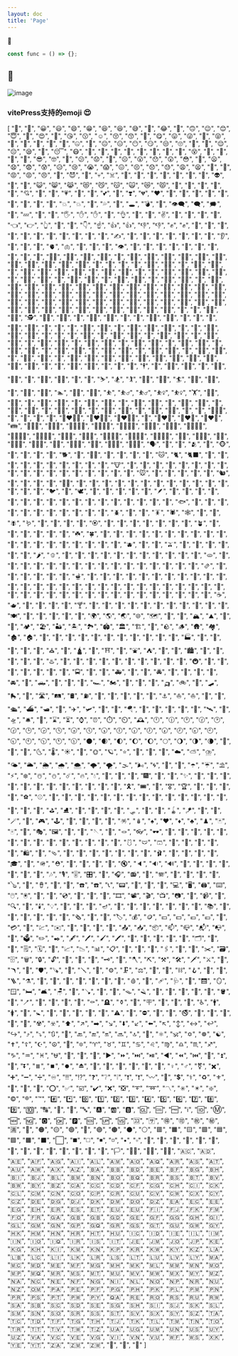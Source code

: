 ```yaml
---
layout: doc
title: 'Page'
---
```

:tada:
```js
const func = () => {}; 
```
:email:
---
<!-- ![image](page.png) -->
![image](https://tucdn.wpon.cn/2023/01/08/5e3c056d74772.png)

### vitePress支持的emoji 😍

[
    "💯",
    "🔢",
    "😀",
    "😃",
    "😄",
    "😁",
    "😆",
    "😆",
    "😅",
    "🤣",
    "😂",
    "🙂",
    "🙃",
    "😉",
    "😊",
    "😇",
    "🥰",
    "😍",
    "🤩",
    "😘",
    "😗",
    "☺️",
    "😚",
    "😙",
    "🥲",
    "😋",
    "😛",
    "😜",
    "🤪",
    "😝",
    "🤑",
    "🤗",
    "🤭",
    "🤫",
    "🤔",
    "🤐",
    "🤨",
    "😐",
    "😑",
    "😶",
    "😏",
    "😒",
    "🙄",
    "😬",
    "🤥",
    "😌",
    "😔",
    "😪",
    "🤤",
    "😴",
    "😷",
    "🤒",
    "🤕",
    "🤢",
    "🤮",
    "🤧",
    "🥵",
    "🥶",
    "🥴",
    "😵",
    "🤯",
    "🤠",
    "🥳",
    "🥸",
    "😎",
    "🤓",
    "🧐",
    "😕",
    "😟",
    "🙁",
    "☹️",
    "😮",
    "😯",
    "😲",
    "😳",
    "🥺",
    "😦",
    "😧",
    "😨",
    "😰",
    "😥",
    "😢",
    "😭",
    "😱",
    "😖",
    "😣",
    "😞",
    "😓",
    "😩",
    "😫",
    "🥱",
    "😤",
    "😡",
    "😡",
    "😠",
    "🤬",
    "😈",
    "👿",
    "💀",
    "☠️",
    "💩",
    "💩",
    "💩",
    "🤡",
    "👹",
    "👺",
    "👻",
    "👽",
    "👾",
    "🤖",
    "😺",
    "😸",
    "😹",
    "😻",
    "😼",
    "😽",
    "🙀",
    "😿",
    "😾",
    "🙈",
    "🙉",
    "🙊",
    "💋",
    "💌",
    "💘",
    "💝",
    "💖",
    "💗",
    "💓",
    "💞",
    "💕",
    "💟",
    "❣️",
    "💔",
    "❤️",
    "🧡",
    "💛",
    "💚",
    "💙",
    "💜",
    "🤎",
    "🖤",
    "🤍",
    "💢",
    "💥",
    "💥",
    "💫",
    "💦",
    "💨",
    "🕳️",
    "💣",
    "💬",
    "👁️‍🗨️",
    "🗨️",
    "🗯️",
    "💭",
    "💤",
    "👋",
    "🤚",
    "🖐️",
    "✋",
    "✋",
    "🖖",
    "👌",
    "🤌",
    "🤏",
    "✌️",
    "🤞",
    "🤟",
    "🤘",
    "🤙",
    "👈",
    "👉",
    "👆",
    "🖕",
    "🖕",
    "👇",
    "☝️",
    "👍",
    "👍",
    "👎",
    "👎",
    "✊",
    "✊",
    "👊",
    "👊",
    "👊",
    "🤛",
    "🤜",
    "👏",
    "🙌",
    "👐",
    "🤲",
    "🤝",
    "🙏",
    "✍️",
    "💅",
    "🤳",
    "💪",
    "🦾",
    "🦿",
    "🦵",
    "🦶",
    "👂",
    "🦻",
    "👃",
    "🧠",
    "🫀",
    "🫁",
    "🦷",
    "🦴",
    "👀",
    "👁️",
    "👅",
    "👄",
    "👶",
    "🧒",
    "👦",
    "👧",
    "🧑",
    "👱",
    "👨",
    "🧔",
    "👨‍🦰",
    "👨‍🦱",
    "👨‍🦳",
    "👨‍🦲",
    "👩",
    "👩‍🦰",
    "🧑‍🦰",
    "👩‍🦱",
    "🧑‍🦱",
    "👩‍🦳",
    "🧑‍🦳",
    "👩‍🦲",
    "🧑‍🦲",
    "👱‍♀️",
    "👱‍♀️",
    "👱‍♂️",
    "🧓",
    "👴",
    "👵",
    "🙍",
    "🙍‍♂️",
    "🙍‍♀️",
    "🙎",
    "🙎‍♂️",
    "🙎‍♀️",
    "🙅",
    "🙅‍♂️",
    "🙅‍♂️",
    "🙅‍♀️",
    "🙅‍♀️",
    "🙆",
    "🙆‍♂️",
    "🙆‍♀️",
    "💁",
    "💁",
    "💁‍♂️",
    "💁‍♂️",
    "💁‍♀️",
    "💁‍♀️",
    "🙋",
    "🙋‍♂️",
    "🙋‍♀️",
    "🧏",
    "🧏‍♂️",
    "🧏‍♀️",
    "🙇",
    "🙇‍♂️",
    "🙇‍♀️",
    "🤦",
    "🤦‍♂️",
    "🤦‍♀️",
    "🤷",
    "🤷‍♂️",
    "🤷‍♀️",
    "🧑‍⚕️",
    "👨‍⚕️",
    "👩‍⚕️",
    "🧑‍🎓",
    "👨‍🎓",
    "👩‍🎓",
    "🧑‍🏫",
    "👨‍🏫",
    "👩‍🏫",
    "🧑‍⚖️",
    "👨‍⚖️",
    "👩‍⚖️",
    "🧑‍🌾",
    "👨‍🌾",
    "👩‍🌾",
    "🧑‍🍳",
    "👨‍🍳",
    "👩‍🍳",
    "🧑‍🔧",
    "👨‍🔧",
    "👩‍🔧",
    "🧑‍🏭",
    "👨‍🏭",
    "👩‍🏭",
    "🧑‍💼",
    "👨‍💼",
    "👩‍💼",
    "🧑‍🔬",
    "👨‍🔬",
    "👩‍🔬",
    "🧑‍💻",
    "👨‍💻",
    "👩‍💻",
    "🧑‍🎤",
    "👨‍🎤",
    "👩‍🎤",
    "🧑‍🎨",
    "👨‍🎨",
    "👩‍🎨",
    "🧑‍✈️",
    "👨‍✈️",
    "👩‍✈️",
    "🧑‍🚀",
    "👨‍🚀",
    "👩‍🚀",
    "🧑‍🚒",
    "👨‍🚒",
    "👩‍🚒",
    "👮",
    "👮",
    "👮‍♂️",
    "👮‍♀️",
    "🕵️",
    "🕵️‍♂️",
    "🕵️‍♀️",
    "💂",
    "💂‍♂️",
    "💂‍♀️",
    "🥷",
    "👷",
    "👷‍♂️",
    "👷‍♀️",
    "🤴",
    "👸",
    "👳",
    "👳‍♂️",
    "👳‍♀️",
    "👲",
    "🧕",
    "🤵",
    "🤵‍♂️",
    "🤵‍♀️",
    "👰",
    "👰‍♂️",
    "👰‍♀️",
    "👰‍♀️",
    "🤰",
    "🤱",
    "👩‍🍼",
    "👨‍🍼",
    "🧑‍🍼",
    "👼",
    "🎅",
    "🤶",
    "🧑‍🎄",
    "🦸",
    "🦸‍♂️",
    "🦸‍♀️",
    "🦹",
    "🦹‍♂️",
    "🦹‍♀️",
    "🧙",
    "🧙‍♂️",
    "🧙‍♀️",
    "🧚",
    "🧚‍♂️",
    "🧚‍♀️",
    "🧛",
    "🧛‍♂️",
    "🧛‍♀️",
    "🧜",
    "🧜‍♂️",
    "🧜‍♀️",
    "🧝",
    "🧝‍♂️",
    "🧝‍♀️",
    "🧞",
    "🧞‍♂️",
    "🧞‍♀️",
    "🧟",
    "🧟‍♂️",
    "🧟‍♀️",
    "💆",
    "💆‍♂️",
    "💆‍♀️",
    "💇",
    "💇‍♂️",
    "💇‍♀️",
    "🚶",
    "🚶‍♂️",
    "🚶‍♀️",
    "🧍",
    "🧍‍♂️",
    "🧍‍♀️",
    "🧎",
    "🧎‍♂️",
    "🧎‍♀️",
    "🧑‍🦯",
    "👨‍🦯",
    "👩‍🦯",
    "🧑‍🦼",
    "👨‍🦼",
    "👩‍🦼",
    "🧑‍🦽",
    "👨‍🦽",
    "👩‍🦽",
    "🏃",
    "🏃",
    "🏃‍♂️",
    "🏃‍♀️",
    "💃",
    "💃",
    "🕺",
    "🕴️",
    "👯",
    "👯‍♂️",
    "👯‍♀️",
    "🧖",
    "🧖‍♂️",
    "🧖‍♀️",
    "🧗",
    "🧗‍♂️",
    "🧗‍♀️",
    "🤺",
    "🏇",
    "⛷️",
    "🏂",
    "🏌️",
    "🏌️‍♂️",
    "🏌️‍♀️",
    "🏄",
    "🏄‍♂️",
    "🏄‍♀️",
    "🚣",
    "🚣‍♂️",
    "🚣‍♀️",
    "🏊",
    "🏊‍♂️",
    "🏊‍♀️",
    "⛹️",
    "⛹️‍♂️",
    "⛹️‍♂️",
    "⛹️‍♀️",
    "⛹️‍♀️",
    "🏋️",
    "🏋️‍♂️",
    "🏋️‍♀️",
    "🚴",
    "🚴‍♂️",
    "🚴‍♀️",
    "🚵",
    "🚵‍♂️",
    "🚵‍♀️",
    "🤸",
    "🤸‍♂️",
    "🤸‍♀️",
    "🤼",
    "🤼‍♂️",
    "🤼‍♀️",
    "🤽",
    "🤽‍♂️",
    "🤽‍♀️",
    "🤾",
    "🤾‍♂️",
    "🤾‍♀️",
    "🤹",
    "🤹‍♂️",
    "🤹‍♀️",
    "🧘",
    "🧘‍♂️",
    "🧘‍♀️",
    "🛀",
    "🛌",
    "🧑‍🤝‍🧑",
    "👭",
    "👫",
    "👬",
    "💏",
    "👩‍❤️‍💋‍👨",
    "👨‍❤️‍💋‍👨",
    "👩‍❤️‍💋‍👩",
    "💑",
    "👩‍❤️‍👨",
    "👨‍❤️‍👨",
    "👩‍❤️‍👩",
    "👪",
    "👨‍👩‍👦",
    "👨‍👩‍👧",
    "👨‍👩‍👧‍👦",
    "👨‍👩‍👦‍👦",
    "👨‍👩‍👧‍👧",
    "👨‍👨‍👦",
    "👨‍👨‍👧",
    "👨‍👨‍👧‍👦",
    "👨‍👨‍👦‍👦",
    "👨‍👨‍👧‍👧",
    "👩‍👩‍👦",
    "👩‍👩‍👧",
    "👩‍👩‍👧‍👦",
    "👩‍👩‍👦‍👦",
    "👩‍👩‍👧‍👧",
    "👨‍👦",
    "👨‍👦‍👦",
    "👨‍👧",
    "👨‍👧‍👦",
    "👨‍👧‍👧",
    "👩‍👦",
    "👩‍👦‍👦",
    "👩‍👧",
    "👩‍👧‍👦",
    "👩‍👧‍👧",
    "🗣️",
    "👤",
    "👥",
    "🫂",
    "👣",
    "🐵",
    "🐒",
    "🦍",
    "🦧",
    "🐶",
    "🐕",
    "🦮",
    "🐕‍🦺",
    "🐩",
    "🐺",
    "🦊",
    "🦝",
    "🐱",
    "🐈",
    "🐈‍⬛",
    "🦁",
    "🐯",
    "🐅",
    "🐆",
    "🐴",
    "🐎",
    "🦄",
    "🦓",
    "🦌",
    "🦬",
    "🐮",
    "🐂",
    "🐃",
    "🐄",
    "🐷",
    "🐖",
    "🐗",
    "🐽",
    "🐏",
    "🐑",
    "🐐",
    "🐪",
    "🐫",
    "🦙",
    "🦒",
    "🐘",
    "🦣",
    "🦏",
    "🦛",
    "🐭",
    "🐁",
    "🐀",
    "🐹",
    "🐰",
    "🐇",
    "🐿️",
    "🦫",
    "🦔",
    "🦇",
    "🐻",
    "🐻‍❄️",
    "🐨",
    "🐼",
    "🦥",
    "🦦",
    "🦨",
    "🦘",
    "🦡",
    "🐾",
    "🐾",
    "🦃",
    "🐔",
    "🐓",
    "🐣",
    "🐤",
    "🐥",
    "🐦",
    "🐧",
    "🕊️",
    "🦅",
    "🦆",
    "🦢",
    "🦉",
    "🦤",
    "🪶",
    "🦩",
    "🦚",
    "🦜",
    "🐸",
    "🐊",
    "🐢",
    "🦎",
    "🐍",
    "🐲",
    "🐉",
    "🦕",
    "🦖",
    "🐳",
    "🐋",
    "🐬",
    "🐬",
    "🦭",
    "🐟",
    "🐠",
    "🐡",
    "🦈",
    "🐙",
    "🐚",
    "🐌",
    "🦋",
    "🐛",
    "🐜",
    "🐝",
    "🐝",
    "🪲",
    "🐞",
    "🦗",
    "🪳",
    "🕷️",
    "🕸️",
    "🦂",
    "🦟",
    "🪰",
    "🪱",
    "🦠",
    "💐",
    "🌸",
    "💮",
    "🏵️",
    "🌹",
    "🥀",
    "🌺",
    "🌻",
    "🌼",
    "🌷",
    "🌱",
    "🪴",
    "🌲",
    "🌳",
    "🌴",
    "🌵",
    "🌾",
    "🌿",
    "☘️",
    "🍀",
    "🍁",
    "🍂",
    "🍃",
    "🍇",
    "🍈",
    "🍉",
    "🍊",
    "🍊",
    "🍊",
    "🍋",
    "🍌",
    "🍍",
    "🥭",
    "🍎",
    "🍏",
    "🍐",
    "🍑",
    "🍒",
    "🍓",
    "🫐",
    "🥝",
    "🍅",
    "🫒",
    "🥥",
    "🥑",
    "🍆",
    "🥔",
    "🥕",
    "🌽",
    "🌶️",
    "🫑",
    "🥒",
    "🥬",
    "🥦",
    "🧄",
    "🧅",
    "🍄",
    "🥜",
    "🌰",
    "🍞",
    "🥐",
    "🥖",
    "🫓",
    "🥨",
    "🥯",
    "🥞",
    "🧇",
    "🧀",
    "🍖",
    "🍗",
    "🥩",
    "🥓",
    "🍔",
    "🍟",
    "🍕",
    "🌭",
    "🥪",
    "🌮",
    "🌯",
    "🫔",
    "🥙",
    "🧆",
    "🥚",
    "🍳",
    "🥘",
    "🍲",
    "🫕",
    "🥣",
    "🥗",
    "🍿",
    "🧈",
    "🧂",
    "🥫",
    "🍱",
    "🍘",
    "🍙",
    "🍚",
    "🍛",
    "🍜",
    "🍝",
    "🍠",
    "🍢",
    "🍣",
    "🍤",
    "🍥",
    "🥮",
    "🍡",
    "🥟",
    "🥠",
    "🥡",
    "🦀",
    "🦞",
    "🦐",
    "🦑",
    "🦪",
    "🍦",
    "🍧",
    "🍨",
    "🍩",
    "🍪",
    "🎂",
    "🍰",
    "🧁",
    "🥧",
    "🍫",
    "🍬",
    "🍭",
    "🍮",
    "🍯",
    "🍼",
    "🥛",
    "☕",
    "🫖",
    "🍵",
    "🍶",
    "🍾",
    "🍷",
    "🍸",
    "🍹",
    "🍺",
    "🍻",
    "🥂",
    "🥃",
    "🥤",
    "🧋",
    "🧃",
    "🧉",
    "🧊",
    "🥢",
    "🍽️",
    "🍴",
    "🥄",
    "🔪",
    "🔪",
    "🏺",
    "🌍",
    "🌎",
    "🌏",
    "🌐",
    "🗺️",
    "🗾",
    "🧭",
    "🏔️",
    "⛰️",
    "🌋",
    "🗻",
    "🏕️",
    "🏖️",
    "🏜️",
    "🏝️",
    "🏞️",
    "🏟️",
    "🏛️",
    "🏗️",
    "🧱",
    "🪨",
    "🪵",
    "🛖",
    "🏘️",
    "🏚️",
    "🏠",
    "🏡",
    "🏢",
    "🏣",
    "🏤",
    "🏥",
    "🏦",
    "🏨",
    "🏩",
    "🏪",
    "🏫",
    "🏬",
    "🏭",
    "🏯",
    "🏰",
    "💒",
    "🗼",
    "🗽",
    "⛪",
    "🕌",
    "🛕",
    "🕍",
    "⛩️",
    "🕋",
    "⛲",
    "⛺",
    "🌁",
    "🌃",
    "🏙️",
    "🌄",
    "🌅",
    "🌆",
    "🌇",
    "🌉",
    "♨️",
    "🎠",
    "🎡",
    "🎢",
    "💈",
    "🎪",
    "🚂",
    "🚃",
    "🚄",
    "🚅",
    "🚆",
    "🚇",
    "🚈",
    "🚉",
    "🚊",
    "🚝",
    "🚞",
    "🚋",
    "🚌",
    "🚍",
    "🚎",
    "🚐",
    "🚑",
    "🚒",
    "🚓",
    "🚔",
    "🚕",
    "🚖",
    "🚗",
    "🚗",
    "🚘",
    "🚙",
    "🛻",
    "🚚",
    "🚛",
    "🚜",
    "🏎️",
    "🏍️",
    "🛵",
    "🦽",
    "🦼",
    "🛺",
    "🚲",
    "🛴",
    "🛹",
    "🛼",
    "🚏",
    "🛣️",
    "🛤️",
    "🛢️",
    "⛽",
    "🚨",
    "🚥",
    "🚦",
    "🛑",
    "🚧",
    "⚓",
    "⛵",
    "⛵",
    "🛶",
    "🚤",
    "🛳️",
    "⛴️",
    "🛥️",
    "🚢",
    "✈️",
    "🛩️",
    "🛫",
    "🛬",
    "🪂",
    "💺",
    "🚁",
    "🚟",
    "🚠",
    "🚡",
    "🛰️",
    "🚀",
    "🛸",
    "🛎️",
    "🧳",
    "⌛",
    "⏳",
    "⌚",
    "⏰",
    "⏱️",
    "⏲️",
    "🕰️",
    "🕛",
    "🕧",
    "🕐",
    "🕜",
    "🕑",
    "🕝",
    "🕒",
    "🕞",
    "🕓",
    "🕟",
    "🕔",
    "🕠",
    "🕕",
    "🕡",
    "🕖",
    "🕢",
    "🕗",
    "🕣",
    "🕘",
    "🕤",
    "🕙",
    "🕥",
    "🕚",
    "🕦",
    "🌑",
    "🌒",
    "🌓",
    "🌔",
    "🌔",
    "🌕",
    "🌖",
    "🌗",
    "🌘",
    "🌙",
    "🌚",
    "🌛",
    "🌜",
    "🌡️",
    "☀️",
    "🌝",
    "🌞",
    "🪐",
    "⭐",
    "🌟",
    "🌠",
    "🌌",
    "☁️",
    "⛅",
    "⛈️",
    "🌤️",
    "🌥️",
    "🌦️",
    "🌧️",
    "🌨️",
    "🌩️",
    "🌪️",
    "🌫️",
    "🌬️",
    "🌀",
    "🌈",
    "🌂",
    "☂️",
    "☔",
    "⛱️",
    "⚡",
    "❄️",
    "☃️",
    "⛄",
    "☄️",
    "🔥",
    "💧",
    "🌊",
    "🎃",
    "🎄",
    "🎆",
    "🎇",
    "🧨",
    "✨",
    "🎈",
    "🎉",
    "🎊",
    "🎋",
    "🎍",
    "🎎",
    "🎏",
    "🎐",
    "🎑",
    "🧧",
    "🎀",
    "🎁",
    "🎗️",
    "🎟️",
    "🎫",
    "🎖️",
    "🏆",
    "🏅",
    "🥇",
    "🥈",
    "🥉",
    "⚽",
    "⚾",
    "🥎",
    "🏀",
    "🏐",
    "🏈",
    "🏉",
    "🎾",
    "🥏",
    "🎳",
    "🏏",
    "🏑",
    "🏒",
    "🥍",
    "🏓",
    "🏸",
    "🥊",
    "🥋",
    "🥅",
    "⛳",
    "⛸️",
    "🎣",
    "🤿",
    "🎽",
    "🎿",
    "🛷",
    "🥌",
    "🎯",
    "🪀",
    "🪁",
    "🎱",
    "🔮",
    "🪄",
    "🧿",
    "🎮",
    "🕹️",
    "🎰",
    "🎲",
    "🧩",
    "🧸",
    "🪅",
    "🪆",
    "♠️",
    "♥️",
    "♦️",
    "♣️",
    "♟️",
    "🃏",
    "🀄",
    "🎴",
    "🎭",
    "🖼️",
    "🎨",
    "🧵",
    "🪡",
    "🧶",
    "🪢",
    "👓",
    "🕶️",
    "🥽",
    "🥼",
    "🦺",
    "👔",
    "👕",
    "👕",
    "👖",
    "🧣",
    "🧤",
    "🧥",
    "🧦",
    "👗",
    "👘",
    "🥻",
    "🩱",
    "🩲",
    "🩳",
    "👙",
    "👚",
    "👛",
    "👜",
    "👝",
    "🛍️",
    "🎒",
    "🩴",
    "👞",
    "👞",
    "👟",
    "🥾",
    "🥿",
    "👠",
    "👡",
    "🩰",
    "👢",
    "👑",
    "👒",
    "🎩",
    "🎓",
    "🧢",
    "🪖",
    "⛑️",
    "📿",
    "💄",
    "💍",
    "💎",
    "🔇",
    "🔈",
    "🔉",
    "🔊",
    "📢",
    "📣",
    "📯",
    "🔔",
    "🔕",
    "🎼",
    "🎵",
    "🎶",
    "🎙️",
    "🎚️",
    "🎛️",
    "🎤",
    "🎧",
    "📻",
    "🎷",
    "🪗",
    "🎸",
    "🎹",
    "🎺",
    "🎻",
    "🪕",
    "🥁",
    "🪘",
    "📱",
    "📲",
    "☎️",
    "☎️",
    "📞",
    "📟",
    "📠",
    "🔋",
    "🔌",
    "💻",
    "🖥️",
    "🖨️",
    "⌨️",
    "🖱️",
    "🖲️",
    "💽",
    "💾",
    "💿",
    "📀",
    "🧮",
    "🎥",
    "🎞️",
    "📽️",
    "🎬",
    "📺",
    "📷",
    "📸",
    "📹",
    "📼",
    "🔍",
    "🔎",
    "🕯️",
    "💡",
    "🔦",
    "🏮",
    "🏮",
    "🪔",
    "📔",
    "📕",
    "📖",
    "📖",
    "📗",
    "📘",
    "📙",
    "📚",
    "📓",
    "📒",
    "📃",
    "📜",
    "📄",
    "📰",
    "🗞️",
    "📑",
    "🔖",
    "🏷️",
    "💰",
    "🪙",
    "💴",
    "💵",
    "💶",
    "💷",
    "💸",
    "💳",
    "🧾",
    "💹",
    "✉️",
    "📧",
    "📧",
    "📨",
    "📩",
    "📤",
    "📥",
    "📦",
    "📫",
    "📪",
    "📬",
    "📭",
    "📮",
    "🗳️",
    "✏️",
    "✒️",
    "🖋️",
    "🖊️",
    "🖌️",
    "🖍️",
    "📝",
    "📝",
    "💼",
    "📁",
    "📂",
    "🗂️",
    "📅",
    "📆",
    "🗒️",
    "🗓️",
    "📇",
    "📈",
    "📉",
    "📊",
    "📋",
    "📌",
    "📍",
    "📎",
    "🖇️",
    "📏",
    "📐",
    "✂️",
    "🗃️",
    "🗄️",
    "🗑️",
    "🔒",
    "🔓",
    "🔏",
    "🔐",
    "🔑",
    "🗝️",
    "🔨",
    "🪓",
    "⛏️",
    "⚒️",
    "🛠️",
    "🗡️",
    "⚔️",
    "🔫",
    "🪃",
    "🏹",
    "🛡️",
    "🪚",
    "🔧",
    "🪛",
    "🔩",
    "⚙️",
    "🗜️",
    "⚖️",
    "🦯",
    "🔗",
    "⛓️",
    "🪝",
    "🧰",
    "🧲",
    "🪜",
    "⚗️",
    "🧪",
    "🧫",
    "🧬",
    "🔬",
    "🔭",
    "📡",
    "💉",
    "🩸",
    "💊",
    "🩹",
    "🩺",
    "🚪",
    "🛗",
    "🪞",
    "🪟",
    "🛏️",
    "🛋️",
    "🪑",
    "🚽",
    "🪠",
    "🚿",
    "🛁",
    "🪤",
    "🪒",
    "🧴",
    "🧷",
    "🧹",
    "🧺",
    "🧻",
    "🪣",
    "🧼",
    "🪥",
    "🧽",
    "🧯",
    "🛒",
    "🚬",
    "⚰️",
    "🪦",
    "⚱️",
    "🗿",
    "🪧",
    "🏧",
    "🚮",
    "🚰",
    "♿",
    "🚹",
    "🚺",
    "🚻",
    "🚼",
    "🚾",
    "🛂",
    "🛃",
    "🛄",
    "🛅",
    "⚠️",
    "🚸",
    "⛔",
    "🚫",
    "🚳",
    "🚭",
    "🚯",
    "🚱",
    "🚷",
    "📵",
    "🔞",
    "☢️",
    "☣️",
    "⬆️",
    "↗️",
    "➡️",
    "↘️",
    "⬇️",
    "↙️",
    "⬅️",
    "↖️",
    "↕️",
    "↔️",
    "↩️",
    "↪️",
    "⤴️",
    "⤵️",
    "🔃",
    "🔄",
    "🔙",
    "🔚",
    "🔛",
    "🔜",
    "🔝",
    "🛐",
    "⚛️",
    "🕉️",
    "✡️",
    "☸️",
    "☯️",
    "✝️",
    "☦️",
    "☪️",
    "☮️",
    "🕎",
    "🔯",
    "♈",
    "♉",
    "♊",
    "♋",
    "♌",
    "♍",
    "♎",
    "♏",
    "♐",
    "♑",
    "♒",
    "♓",
    "⛎",
    "🔀",
    "🔁",
    "🔂",
    "▶️",
    "⏩",
    "⏭️",
    "⏯️",
    "◀️",
    "⏪",
    "⏮️",
    "🔼",
    "⏫",
    "🔽",
    "⏬",
    "⏸️",
    "⏹️",
    "⏺️",
    "⏏️",
    "🎦",
    "🔅",
    "🔆",
    "📶",
    "📳",
    "📴",
    "♀️",
    "♂️",
    "⚧️",
    "✖️",
    "➕",
    "➖",
    "➗",
    "♾️",
    "‼️",
    "⁉️",
    "❓",
    "❔",
    "❕",
    "❗",
    "❗",
    "〰️",
    "💱",
    "💲",
    "⚕️",
    "♻️",
    "⚜️",
    "🔱",
    "📛",
    "🔰",
    "⭕",
    "✅",
    "☑️",
    "✔️",
    "❌",
    "❎",
    "➰",
    "➿",
    "〽️",
    "✳️",
    "✴️",
    "❇️",
    "©️",
    "®️",
    "™️",
    "#️⃣",
    "*️⃣",
    "0️⃣",
    "1️⃣",
    "2️⃣",
    "3️⃣",
    "4️⃣",
    "5️⃣",
    "6️⃣",
    "7️⃣",
    "8️⃣",
    "9️⃣",
    "🔟",
    "🔠",
    "🔡",
    "🔣",
    "🔤",
    "🅰️",
    "🆎",
    "🅱️",
    "🆑",
    "🆒",
    "🆓",
    "ℹ️",
    "🆔",
    "Ⓜ️",
    "🆕",
    "🆖",
    "🅾️",
    "🆗",
    "🅿️",
    "🆘",
    "🆙",
    "🆚",
    "🈁",
    "🈂️",
    "🉐",
    "🉑",
    "㊗️",
    "㊙️",
    "🈵",
    "🔴",
    "🟠",
    "🟡",
    "🟢",
    "🔵",
    "🟣",
    "🟤",
    "⚫",
    "⚪",
    "🟥",
    "🟧",
    "🟨",
    "🟩",
    "🟦",
    "🟪",
    "🟫",
    "⬛",
    "⬜",
    "◼️",
    "◻️",
    "◾",
    "◽",
    "▪️",
    "▫️",
    "🔶",
    "🔷",
    "🔸",
    "🔹",
    "🔺",
    "🔻",
    "💠",
    "🔘",
    "🔳",
    "🔲",
    "🏁",
    "🚩",
    "🎌",
    "🏴",
    "🏳️",
    "🏳️‍🌈",
    "🏳️‍⚧️",
    "🏴‍☠️",
    "🇦🇨",
    "🇦🇩",
    "🇦🇪",
    "🇦🇫",
    "🇦🇬",
    "🇦🇮",
    "🇦🇱",
    "🇦🇲",
    "🇦🇴",
    "🇦🇶",
    "🇦🇷",
    "🇦🇸",
    "🇦🇹",
    "🇦🇺",
    "🇦🇼",
    "🇦🇽",
    "🇦🇿",
    "🇧🇦",
    "🇧🇧",
    "🇧🇩",
    "🇧🇪",
    "🇧🇫",
    "🇧🇬",
    "🇧🇭",
    "🇧🇮",
    "🇧🇯",
    "🇧🇱",
    "🇧🇲",
    "🇧🇳",
    "🇧🇴",
    "🇧🇶",
    "🇧🇷",
    "🇧🇸",
    "🇧🇹",
    "🇧🇻",
    "🇧🇼",
    "🇧🇾",
    "🇧🇿",
    "🇨🇦",
    "🇨🇨",
    "🇨🇩",
    "🇨🇫",
    "🇨🇬",
    "🇨🇭",
    "🇨🇮",
    "🇨🇰",
    "🇨🇱",
    "🇨🇲",
    "🇨🇳",
    "🇨🇴",
    "🇨🇵",
    "🇨🇷",
    "🇨🇺",
    "🇨🇻",
    "🇨🇼",
    "🇨🇽",
    "🇨🇾",
    "🇨🇿",
    "🇩🇪",
    "🇩🇬",
    "🇩🇯",
    "🇩🇰",
    "🇩🇲",
    "🇩🇴",
    "🇩🇿",
    "🇪🇦",
    "🇪🇨",
    "🇪🇪",
    "🇪🇬",
    "🇪🇭",
    "🇪🇷",
    "🇪🇸",
    "🇪🇹",
    "🇪🇺",
    "🇪🇺",
    "🇫🇮",
    "🇫🇯",
    "🇫🇰",
    "🇫🇲",
    "🇫🇴",
    "🇫🇷",
    "🇬🇦",
    "🇬🇧",
    "🇬🇧",
    "🇬🇩",
    "🇬🇪",
    "🇬🇫",
    "🇬🇬",
    "🇬🇭",
    "🇬🇮",
    "🇬🇱",
    "🇬🇲",
    "🇬🇳",
    "🇬🇵",
    "🇬🇶",
    "🇬🇷",
    "🇬🇸",
    "🇬🇹",
    "🇬🇺",
    "🇬🇼",
    "🇬🇾",
    "🇭🇰",
    "🇭🇲",
    "🇭🇳",
    "🇭🇷",
    "🇭🇹",
    "🇭🇺",
    "🇮🇨",
    "🇮🇩",
    "🇮🇪",
    "🇮🇱",
    "🇮🇲",
    "🇮🇳",
    "🇮🇴",
    "🇮🇶",
    "🇮🇷",
    "🇮🇸",
    "🇮🇹",
    "🇯🇪",
    "🇯🇲",
    "🇯🇴",
    "🇯🇵",
    "🇰🇪",
    "🇰🇬",
    "🇰🇭",
    "🇰🇮",
    "🇰🇲",
    "🇰🇳",
    "🇰🇵",
    "🇰🇷",
    "🇰🇼",
    "🇰🇾",
    "🇰🇿",
    "🇱🇦",
    "🇱🇧",
    "🇱🇨",
    "🇱🇮",
    "🇱🇰",
    "🇱🇷",
    "🇱🇸",
    "🇱🇹",
    "🇱🇺",
    "🇱🇻",
    "🇱🇾",
    "🇲🇦",
    "🇲🇨",
    "🇲🇩",
    "🇲🇪",
    "🇲🇫",
    "🇲🇬",
    "🇲🇭",
    "🇲🇰",
    "🇲🇱",
    "🇲🇲",
    "🇲🇳",
    "🇲🇴",
    "🇲🇵",
    "🇲🇶",
    "🇲🇷",
    "🇲🇸",
    "🇲🇹",
    "🇲🇺",
    "🇲🇻",
    "🇲🇼",
    "🇲🇽",
    "🇲🇾",
    "🇲🇿",
    "🇳🇦",
    "🇳🇨",
    "🇳🇪",
    "🇳🇫",
    "🇳🇬",
    "🇳🇮",
    "🇳🇱",
    "🇳🇴",
    "🇳🇵",
    "🇳🇷",
    "🇳🇺",
    "🇳🇿",
    "🇴🇲",
    "🇵🇦",
    "🇵🇪",
    "🇵🇫",
    "🇵🇬",
    "🇵🇭",
    "🇵🇰",
    "🇵🇱",
    "🇵🇲",
    "🇵🇳",
    "🇵🇷",
    "🇵🇸",
    "🇵🇹",
    "🇵🇼",
    "🇵🇾",
    "🇶🇦",
    "🇷🇪",
    "🇷🇴",
    "🇷🇸",
    "🇷🇺",
    "🇷🇼",
    "🇸🇦",
    "🇸🇧",
    "🇸🇨",
    "🇸🇩",
    "🇸🇪",
    "🇸🇬",
    "🇸🇭",
    "🇸🇮",
    "🇸🇯",
    "🇸🇰",
    "🇸🇱",
    "🇸🇲",
    "🇸🇳",
    "🇸🇴",
    "🇸🇷",
    "🇸🇸",
    "🇸🇹",
    "🇸🇻",
    "🇸🇽",
    "🇸🇾",
    "🇸🇿",
    "🇹🇦",
    "🇹🇨",
    "🇹🇩",
    "🇹🇫",
    "🇹🇬",
    "🇹🇭",
    "🇹🇯",
    "🇹🇰",
    "🇹🇱",
    "🇹🇲",
    "🇹🇳",
    "🇹🇴",
    "🇹🇷",
    "🇹🇹",
    "🇹🇻",
    "🇹🇼",
    "🇹🇿",
    "🇺🇦",
    "🇺🇬",
    "🇺🇲",
    "🇺🇳",
    "🇺🇸",
    "🇺🇾",
    "🇺🇿",
    "🇻🇦",
    "🇻🇨",
    "🇻🇪",
    "🇻🇬",
    "🇻🇮",
    "🇻🇳",
    "🇻🇺",
    "🇼🇫",
    "🇼🇸",
    "🇽🇰",
    "🇾🇪",
    "🇾🇹",
    "🇿🇦",
    "🇿🇲",
    "🇿🇼",
    "🏴󠁧󠁢󠁥󠁮󠁧󠁿",
    "🏴󠁧󠁢󠁳󠁣󠁴󠁿",
    "🏴󠁧󠁢󠁷󠁬󠁳󠁿"
]
